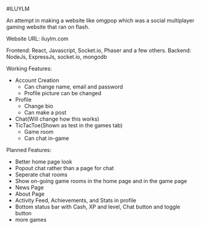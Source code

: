 #ILUYLM

An attempt in making a website like omgpop which was a social multiplayer gaming website that ran on flash. 

Website URL: iluylm.com

Frontend: React, Javascript, Socket.io, Phaser and a few others.
Backend: NodeJs, ExpressJs, socket.io, mongodb

Working Features:
- Account Creation
  - Can change name, email and password
  - Profile picture can be changed
- Profile
  - Change bio
  - Can make a post
- Chat(Will change how this works)
- TicTacToe(Shown as test in the games tab)
  - Game room
  - Can chat in-game
  
Planned Features:
- Better home page look
- Popout chat rather than a page for chat
- Seperate chat rooms
- Show on-going game rooms in the home page and in the game page
- News Page
- About Page
- Activity Feed, Achievements, and Stats in profile
- Bottom status bar with Cash, XP and level, Chat button and toggle button
- more games
